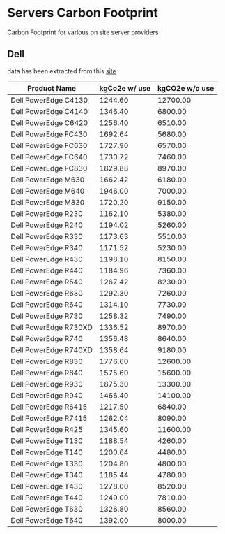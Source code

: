 # Servers Carbon Footprint
Carbon Footprint for various on site server providers


## Dell
data has been extracted from this [site](https://www.dell.com/learn/uk/en/ukcorp1/corporate_corp-comm_dellwebpage/environment_carbon_footprint_products#campaignTabs-3)

|Product Name|kgCo2e w/ use| kgCO2e w/o use|
|---|---|---|
|Dell PowerEdge C4130|1244.60|12700.00|
|Dell PowerEdge C4140|1346.40|6800.00|
|Dell PowerEdge C6420|1256.40|6510.00|
|Dell PowerEdge FC430|1692.64|5680.00|
|Dell PowerEdge FC630|1727.90|6570.00|
|Dell PowerEdge FC640|1730.72|7460.00|
|Dell PowerEdge FC830|1829.88|8970.00|
|Dell PowerEdge M630|1662.42|6180.00|
|Dell PowerEdge M640|1946.00|7000.00|
|Dell PowerEdge M830|1720.20|9150.00|
|Dell PowerEdge R230|1162.10|5380.00|
|Dell PowerEdge R240|1194.02|5260.00|
|Dell PowerEdge R330|1173.63|5510.00|
|Dell PowerEdge R340|1171.52|5230.00|
|Dell PowerEdge R430|1198.10|8150.00|
|Dell PowerEdge R440|1184.96|7360.00|
|Dell PowerEdge R540|1267.42|8230.00|
|Dell PowerEdge R630|1292.30|7260.00|
|Dell PowerEdge R640|1314.10|7730.00|
|Dell PowerEdge R730|1258.32|7490.00|
|Dell PowerEdge R730XD|1336.52|8970.00|
|Dell PowerEdge R740|1356.48|8640.00|
|Dell PowerEdge R740XD|1358.64|9180.00|
|Dell PowerEdge R830|1776.60|12600.00|
|Dell PowerEdge R840|1575.60|15600.00|
|Dell PowerEdge R930|1875.30|13300.00|
|Dell PowerEdge R940|1466.40|14100.00|
|Dell PowerEdge R6415|1217.50|6840.00|
|Dell PowerEdge R7415|1262.04|8090.00|
|Dell PowerEdge R425|1345.60|11600.00|
|Dell PowerEdge T130|1188.54|4260.00|
|Dell PowerEdge T140|1200.64|4480.00|
|Dell PowerEdge T330|1204.80|4800.00|
|Dell PowerEdge T340|1185.44|4780.00|
|Dell PowerEdge T430|1278.00|8520.00|
|Dell PowerEdge T440|1249.00|7810.00|
|Dell PowerEdge T630|1326.80|8560.00|
|Dell PowerEdge T640|1392.00|8000.00|
